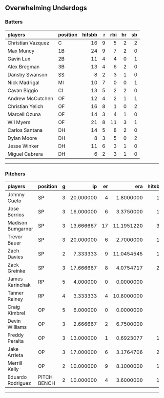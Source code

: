 ## Overwhelming Underdogs

### Batters

 
|players           |position | hitsbb|  r| rbi| hr| sb| 
|:-----------------|:--------|------:|--:|---:|--:|--:| 
|Christian Vazquez |C        |     16|  9|   5|  2|  2| 
|Max Muncy         |1B       |     24|  9|   7|  2|  0| 
|Gavin Lux         |2B       |     11|  4|   4|  0|  1| 
|Alex Bregman      |3B       |     13|  4|   6|  2|  0| 
|Dansby Swanson    |SS       |      8|  2|   3|  1|  0| 
|Nick Madrigal     |MI       |     10|  7|   0|  0|  1| 
|Cavan Biggio      |CI       |     13|  5|   2|  2|  0| 
|Andrew McCutchen  |OF       |     12|  4|   2|  1|  1| 
|Christian Yelich  |OF       |     16|  8|   1|  0|  2| 
|Marcell Ozuna     |OF       |     14|  3|   4|  1|  0| 
|Wil Myers         |OF       |     21|  8|  11|  3|  1| 
|Carlos Santana    |DH       |     14|  5|   8|  2|  0| 
|Dylan Moore       |DH       |      8|  3|   5|  0|  2| 
|Jesse Winker      |DH       |     11|  6|   3|  1|  0| 
|Miguel Cabrera    |DH       |      6|  2|   3|  1|  0| 

* * *

### Pitchers

 
|players           |position    |  g|        ip| er|        era| hitsbb|      whip| so|  w| sv| 
|:-----------------|:-----------|--:|---------:|--:|----------:|------:|---------:|--:|--:|--:| 
|Johnny Cueto      |SP          |  3| 20.000000|  4|  1.8000000|     17| 0.8500000| 18|  2|  0| 
|Jose Berrios      |SP          |  3| 16.000000|  6|  3.3750000|     15| 0.9375000| 25|  2|  0| 
|Madison Bumgarner |SP          |  3| 13.666667| 17| 11.1951220|     30| 2.1951220| 15|  0|  0| 
|Trevor Bauer      |SP          |  3| 20.000000|  6|  2.7000000|     12| 0.6000000| 29|  2|  0| 
|Zach Davies       |SP          |  2|  7.333333|  9| 11.0454545|     15| 2.0454545|  7|  1|  0| 
|Zack Greinke      |SP          |  3| 17.666667|  8|  4.0754717|     22| 1.2452830| 10|  1|  0| 
|James Karinchak   |RP          |  5|  4.000000|  0|  0.0000000|      3| 0.7500000|  6|  0|  1| 
|Tanner Rainey     |RP          |  4|  3.333333|  4| 10.8000000|      8| 2.4000000|  2|  0|  0| 
|Craig Kimbrel     |OP          |  5|  6.000000|  0|  0.0000000|      1| 0.1666667| 10|  0|  3| 
|Devin Williams    |OP          |  3|  2.666667|  2|  6.7500000|      6| 2.2500000|  3|  0|  0| 
|Freddy Peralta    |OP          |  3| 13.000000|  1|  0.6923077|     14| 1.0769231| 24|  2|  0| 
|Jake Arrieta      |OP          |  3| 17.000000|  6|  3.1764706|     22| 1.2941176| 14|  2|  0| 
|Merrill Kelly     |OP          |  2| 10.000000|  9|  8.1000000|     17| 1.7000000|  5|  0|  0| 
|Eduardo Rodriguez |PITCH BENCH |  2| 10.000000|  4|  3.6000000|     10| 1.0000000| 12|  2|  0| 


* * *


